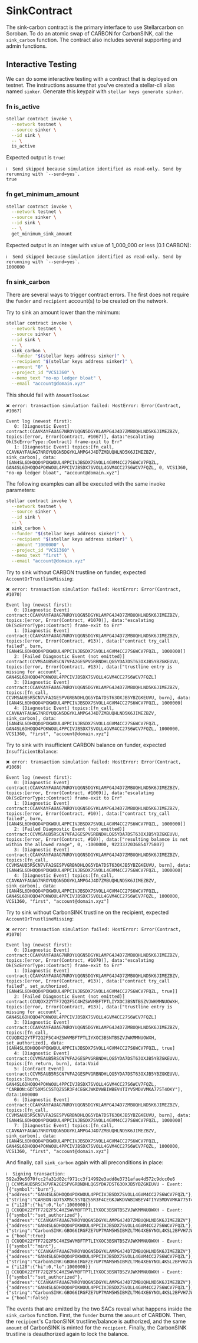 # SinkContract

The sink-carbon contract is the primary interface to use Stellarcarbon on Soroban.
To do an atomic swap of CARBON for CarbonSINK, call the `sink_carbon` function.
The contract also includes several supporting and admin functions.

## Interactive Testing

We can do some interactive testing with a contract that is deployed on testnet.
The instructions assume that you've created a stellar-cli alias named `sinker`.
Generate this keypair with `stellar keys generate sinker`.

### fn is_active

```sh
stellar contract invoke \
  --network testnet \
  --source sinker \
  --id sink \
  -- \
  is_active
```

Expected output is `true`:

```text
ℹ️  Send skipped because simulation identified as read-only. Send by rerunning with `--send=yes`.
true
```

### fn get_minimum_amount

```sh
stellar contract invoke \
  --network testnet \
  --source sinker \
  --id sink \
  -- \
  get_minimum_sink_amount
```

Expected output is an integer with value of 1_000_000 or less (0.1 CARBON):

```text
ℹ️  Send skipped because simulation identified as read-only. Send by rerunning with `--send=yes`.
1000000
```

### fn sink_carbon

There are several ways to trigger contract errors.
The first does not require the `funder` and `recipient` account(s) to be created on the network.

Try to sink an amount lower than the minimum:

```sh
stellar contract invoke \
  --network testnet \
  --source sinker \
  --id sink \
  -- \
  sink_carbon \
  --funder "$(stellar keys address sinker)" \
  --recipient "$(stellar keys address sinker)" \
  --amount "0" \
  --project_id "VCS1360" \
  --memo_text "no-op ledger bloat" \
  --email "account@domain.xyz"
```

This should fail with `AmountTooLow`:

```text
❌ error: transaction simulation failed: HostError: Error(Contract, #1067)

Event log (newest first):
   0: [Diagnostic Event] contract:CCAVKAYFAUAG7NROYUQGN5DGYKLAMPG4J4D7ZMBUQHLND5K6JIMEZBZV, topics:[error, Error(Contract, #1067)], data:"escalating Ok(ScErrorType::Contract) frame-exit to Err"
   1: [Diagnostic Event] topics:[fn_call, CCAVKAYFAUAG7NROYUQGN5DGYKLAMPG4J4D7ZMBUQHLND5K6JIMEZBZV, sink_carbon], data:[GAN4SL6DHOQO4POKWOUL4PPCIVJBSDX7SVOLL4GVM4CC27S6WCV7FQZL, GAN4SL6DHOQO4POKWOUL4PPCIVJBSDX7SVOLL4GVM4CC27S6WCV7FQZL, 0, VCS1360, "no-op ledger bloat", "account@domain.xyz"]
```

The following examples can all be executed with the same invoke parameters:

```sh
stellar contract invoke \
  --network testnet \
  --source sinker \
  --id sink \
  -- \
  sink_carbon \
  --funder "$(stellar keys address sinker)" \
  --recipient "$(stellar keys address sinker)" \
  --amount "1000000" \
  --project_id "VCS1360" \
  --memo_text "first" \
  --email "account@domain.xyz"
```

Try to sink without CARBON trustline on funder, expected `AccountOrTrustlineMissing`:

```text
❌ error: transaction simulation failed: HostError: Error(Contract, #1070)

Event log (newest first):
   0: [Diagnostic Event] contract:CCAVKAYFAUAG7NROYUQGN5DGYKLAMPG4J4D7ZMBUQHLND5K6JIMEZBZV, topics:[error, Error(Contract, #1070)], data:"escalating Ok(ScErrorType::Contract) frame-exit to Err"
   1: [Diagnostic Event] contract:CCAVKAYFAUAG7NROYUQGN5DGYKLAMPG4J4D7ZMBUQHLND5K6JIMEZBZV, topics:[error, Error(Contract, #13)], data:["contract try_call failed", burn, [GAN4SL6DHOQO4POKWOUL4PPCIVJBSDX7SVOLL4GVM4CC27S6WCV7FQZL, 1000000]]
   2: [Failed Diagnostic Event (not emitted)] contract:CCVMSAUB5RSCN7VFA2GESPVGRBNDHLQG5YDA7DST63OXJB5YBZGKEUVU, topics:[error, Error(Contract, #13)], data:["trustline entry is missing for account", GAN4SL6DHOQO4POKWOUL4PPCIVJBSDX7SVOLL4GVM4CC27S6WCV7FQZL]
   3: [Diagnostic Event] contract:CCAVKAYFAUAG7NROYUQGN5DGYKLAMPG4J4D7ZMBUQHLND5K6JIMEZBZV, topics:[fn_call, CCVMSAUB5RSCN7VFA2GESPVGRBNDHLQG5YDA7DST63OXJB5YBZGKEUVU, burn], data:[GAN4SL6DHOQO4POKWOUL4PPCIVJBSDX7SVOLL4GVM4CC27S6WCV7FQZL, 1000000]
   4: [Diagnostic Event] topics:[fn_call, CCAVKAYFAUAG7NROYUQGN5DGYKLAMPG4J4D7ZMBUQHLND5K6JIMEZBZV, sink_carbon], data:[GAN4SL6DHOQO4POKWOUL4PPCIVJBSDX7SVOLL4GVM4CC27S6WCV7FQZL, GAN4SL6DHOQO4POKWOUL4PPCIVJBSDX7SVOLL4GVM4CC27S6WCV7FQZL, 1000000, VCS1360, "first", "account@domain.xyz"]
```

Try to sink with insufficient CARBON balance on funder, expected `InsufficientBalance`:

```text
❌ error: transaction simulation failed: HostError: Error(Contract, #1069)

Event log (newest first):
   0: [Diagnostic Event] contract:CCAVKAYFAUAG7NROYUQGN5DGYKLAMPG4J4D7ZMBUQHLND5K6JIMEZBZV, topics:[error, Error(Contract, #1069)], data:"escalating Ok(ScErrorType::Contract) frame-exit to Err"
   1: [Diagnostic Event] contract:CCAVKAYFAUAG7NROYUQGN5DGYKLAMPG4J4D7ZMBUQHLND5K6JIMEZBZV, topics:[error, Error(Contract, #10)], data:["contract try_call failed", burn, [GAN4SL6DHOQO4POKWOUL4PPCIVJBSDX7SVOLL4GVM4CC27S6WCV7FQZL, 1000000]]
   2: [Failed Diagnostic Event (not emitted)] contract:CCVMSAUB5RSCN7VFA2GESPVGRBNDHLQG5YDA7DST63OXJB5YBZGKEUVU, topics:[error, Error(Contract, #10)], data:["resulting balance is not within the allowed range", 0, -1000000, 9223372036854775807]
   3: [Diagnostic Event] contract:CCAVKAYFAUAG7NROYUQGN5DGYKLAMPG4J4D7ZMBUQHLND5K6JIMEZBZV, topics:[fn_call, CCVMSAUB5RSCN7VFA2GESPVGRBNDHLQG5YDA7DST63OXJB5YBZGKEUVU, burn], data:[GAN4SL6DHOQO4POKWOUL4PPCIVJBSDX7SVOLL4GVM4CC27S6WCV7FQZL, 1000000]
   4: [Diagnostic Event] topics:[fn_call, CCAVKAYFAUAG7NROYUQGN5DGYKLAMPG4J4D7ZMBUQHLND5K6JIMEZBZV, sink_carbon], data:[GAN4SL6DHOQO4POKWOUL4PPCIVJBSDX7SVOLL4GVM4CC27S6WCV7FQZL, GAN4SL6DHOQO4POKWOUL4PPCIVJBSDX7SVOLL4GVM4CC27S6WCV7FQZL, 1000000, VCS1360, "first", "account@domain.xyz"]
```

Try to sink without CarbonSINK trustline on the recipient, expected `AccountOrTrustlineMissing`:

```text
❌ error: transaction simulation failed: HostError: Error(Contract, #1070)

Event log (newest first):
   0: [Diagnostic Event] contract:CCAVKAYFAUAG7NROYUQGN5DGYKLAMPG4J4D7ZMBUQHLND5K6JIMEZBZV, topics:[error, Error(Contract, #1070)], data:"escalating Ok(ScErrorType::Contract) frame-exit to Err"
   1: [Diagnostic Event] contract:CCAVKAYFAUAG7NROYUQGN5DGYKLAMPG4J4D7ZMBUQHLND5K6JIMEZBZV, topics:[error, Error(Contract, #13)], data:["contract try_call failed", set_authorized, [GAN4SL6DHOQO4POKWOUL4PPCIVJBSDX7SVOLL4GVM4CC27S6WCV7FQZL, true]]
   2: [Failed Diagnostic Event (not emitted)] contract:CCUQDX22YTF72Q2F5C4HZSWVMBFTPTLIYXOC3BSNTBSZVJWKMMNUOWXH, topics:[error, Error(Contract, #13)], data:["trustline entry is missing for account", GAN4SL6DHOQO4POKWOUL4PPCIVJBSDX7SVOLL4GVM4CC27S6WCV7FQZL]
   3: [Diagnostic Event] contract:CCAVKAYFAUAG7NROYUQGN5DGYKLAMPG4J4D7ZMBUQHLND5K6JIMEZBZV, topics:[fn_call, CCUQDX22YTF72Q2F5C4HZSWVMBFTPTLIYXOC3BSNTBSZVJWKMMNUOWXH, set_authorized], data:[GAN4SL6DHOQO4POKWOUL4PPCIVJBSDX7SVOLL4GVM4CC27S6WCV7FQZL, true]
   4: [Diagnostic Event] contract:CCVMSAUB5RSCN7VFA2GESPVGRBNDHLQG5YDA7DST63OXJB5YBZGKEUVU, topics:[fn_return, burn], data:Void
   5: [Contract Event] contract:CCVMSAUB5RSCN7VFA2GESPVGRBNDHLQG5YDA7DST63OXJB5YBZGKEUVU, topics:[burn, GAN4SL6DHOQO4POKWOUL4PPCIVJBSDX7SVOLL4GVM4CC27S6WCV7FQZL, "CARBON:GDT5XM5C5STQZS5R3F4CEGKJWKDVWBIWBEV4TIYV5MDVVMKA775T4OKY"], data:1000000
   6: [Diagnostic Event] contract:CCAVKAYFAUAG7NROYUQGN5DGYKLAMPG4J4D7ZMBUQHLND5K6JIMEZBZV, topics:[fn_call, CCVMSAUB5RSCN7VFA2GESPVGRBNDHLQG5YDA7DST63OXJB5YBZGKEUVU, burn], data:[GAN4SL6DHOQO4POKWOUL4PPCIVJBSDX7SVOLL4GVM4CC27S6WCV7FQZL, 1000000]
   7: [Diagnostic Event] topics:[fn_call, CCAVKAYFAUAG7NROYUQGN5DGYKLAMPG4J4D7ZMBUQHLND5K6JIMEZBZV, sink_carbon], data:[GAN4SL6DHOQO4POKWOUL4PPCIVJBSDX7SVOLL4GVM4CC27S6WCV7FQZL, GAN4SL6DHOQO4POKWOUL4PPCIVJBSDX7SVOLL4GVM4CC27S6WCV7FQZL, 1000000, VCS1360, "first", "account@domain.xyz"]
```

And finally, call `sink_carbon` again with all preconditions in place:

```text
ℹ️  Signing transaction: 592a39e5070fcc2fa31d02cf971cc3f14992e3add8e3731afae4d572c9dcc0e6
📅 CCVMSAUB5RSCN7VFA2GESPVGRBNDHLQG5YDA7DST63OXJB5YBZGKEUVU - Event: [{"symbol":"burn"},{"address":"GAN4SL6DHOQO4POKWOUL4PPCIVJBSDX7SVOLL4GVM4CC27S6WCV7FQZL"},{"string":"CARBON:GDT5XM5C5STQZS5R3F4CEGKJWKDVWBIWBEV4TIYV5MDVVMKA775T4OKY"}] = {"i128":{"hi":0,"lo":1000000}}
📅 CCUQDX22YTF72Q2F5C4HZSWVMBFTPTLIYXOC3BSNTBSZVJWKMMNUOWXH - Event: [{"symbol":"set_authorized"},{"address":"CCAVKAYFAUAG7NROYUQGN5DGYKLAMPG4J4D7ZMBUQHLND5K6JIMEZBZV"},{"address":"GAN4SL6DHOQO4POKWOUL4PPCIVJBSDX7SVOLL4GVM4CC27S6WCV7FQZL"},{"string":"CarbonSINK:GBO66IRGFZE7UP7MAM5H5IBMZLTM64XE6YNOL4KSL2BFVH7JW6AEKZHO"}] = {"bool":true}
📅 CCUQDX22YTF72Q2F5C4HZSWVMBFTPTLIYXOC3BSNTBSZVJWKMMNUOWXH - Event: [{"symbol":"mint"},{"address":"CCAVKAYFAUAG7NROYUQGN5DGYKLAMPG4J4D7ZMBUQHLND5K6JIMEZBZV"},{"address":"GAN4SL6DHOQO4POKWOUL4PPCIVJBSDX7SVOLL4GVM4CC27S6WCV7FQZL"},{"string":"CarbonSINK:GBO66IRGFZE7UP7MAM5H5IBMZLTM64XE6YNOL4KSL2BFVH7JW6AEKZHO"}] = {"i128":{"hi":0,"lo":1000000}}
📅 CCUQDX22YTF72Q2F5C4HZSWVMBFTPTLIYXOC3BSNTBSZVJWKMMNUOWXH - Event: [{"symbol":"set_authorized"},{"address":"CCAVKAYFAUAG7NROYUQGN5DGYKLAMPG4J4D7ZMBUQHLND5K6JIMEZBZV"},{"address":"GAN4SL6DHOQO4POKWOUL4PPCIVJBSDX7SVOLL4GVM4CC27S6WCV7FQZL"},{"string":"CarbonSINK:GBO66IRGFZE7UP7MAM5H5IBMZLTM64XE6YNOL4KSL2BFVH7JW6AEKZHO"}] = {"bool":false}
```

The events that are emitted by the two SACs reveal what happens inside the `sink_carbon` function.
First, the `funder` burns the `amount` of CARBON.
Then, the `recipient`'s CarbonSINK trustline/balance is authorized,
and the same `amount` of CarbonSINK is minted for the `recipient`.
Finally, the CarbonSINK trustline is deauthorized again to lock the balance.
